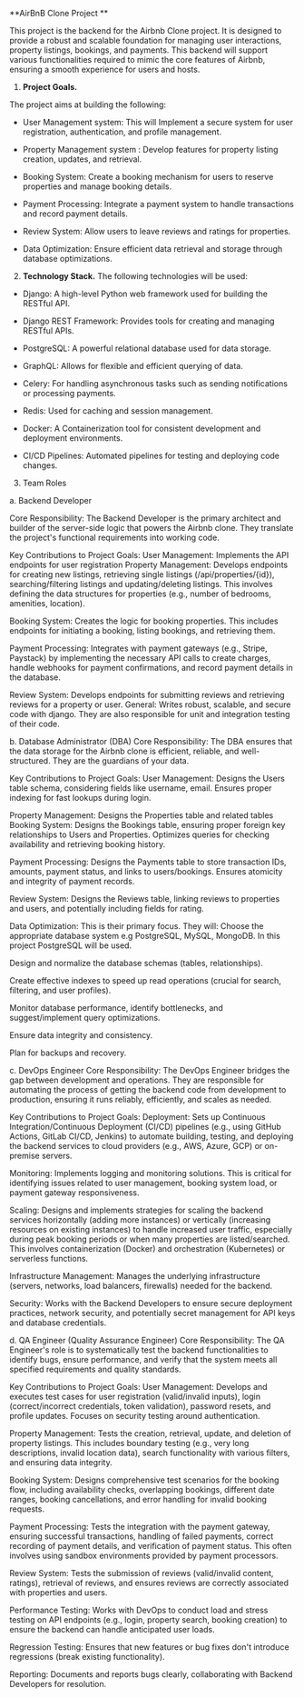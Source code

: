 **AirBnB Clone Project **

This project is the backend for the Airbnb Clone project. It is designed to provide a robust and scalable foundation for managing user interactions, property listings, bookings, and payments. This backend will support various functionalities required to mimic the core features of Airbnb, ensuring a smooth experience for users and hosts.

1.	**Project Goals.**
   
The project aims at building the following:

*  User Management system: This will Implement a secure system for user registration, authentication, and profile management.

*  Property Management system : Develop features for property listing creation, updates, and retrieval.

*  Booking System: Create a booking mechanism for users to reserve properties and manage booking details.

*  Payment Processing: Integrate a payment system to handle transactions and record payment details.

*  Review System: Allow users to leave reviews and ratings for properties.

*  Data Optimization: Ensure efficient data retrieval and storage through database optimizations.

2.	**Technology Stack.**
The following technologies  will be used:

*  Django: A high-level Python web framework used for building the RESTful API.

*  Django REST Framework: Provides tools for creating and managing RESTful APIs.

*  PostgreSQL: A powerful relational database used for data storage.

*  GraphQL: Allows for flexible and efficient querying of data.

*  Celery: For handling asynchronous tasks such as sending notifications or processing payments.

*  Redis: Used for caching and session management.

*  Docker: A Containerization tool for consistent development and deployment environments.

*  CI/CD Pipelines: Automated pipelines for testing and deploying code changes.

3. Team Roles

a. Backend Developer

Core Responsibility: The Backend Developer is the primary architect and builder of the server-side logic that powers the Airbnb clone. They translate the project's functional requirements into working code.

Key Contributions to Project Goals:
User Management: Implements the API endpoints for user registration Property Management: Develops endpoints for creating new listings, retrieving single listings (/api/properties/{id}), searching/filtering listings and updating/deleting listings. This involves defining the data structures for properties (e.g., number of bedrooms, amenities, location).

Booking System: Creates the logic for booking properties. This includes endpoints for initiating a booking, listing bookings, and retrieving them.

Payment Processing: Integrates with payment gateways (e.g., Stripe, Paystack) by implementing the necessary API calls to create charges, handle webhooks for payment confirmations, and record payment details in the database.

Review System: Develops endpoints for submitting reviews and retrieving reviews for a property or user.
General: Writes robust, scalable, and secure code with django. They are also responsible for unit and integration testing of their code.

b. Database Administrator (DBA)
Core Responsibility: The DBA ensures that the data storage for the Airbnb clone is efficient, reliable, and well-structured. They are the guardians of your data.

Key Contributions to Project Goals:
User Management: Designs the Users table schema, considering fields like username, email. Ensures proper indexing for fast lookups during login.

Property Management: Designs the Properties table and related tables Booking System: Designs the Bookings table, ensuring proper foreign key relationships to Users and Properties. Optimizes queries for checking availability and retrieving booking history.

Payment Processing: Designs the Payments table to store transaction IDs, amounts, payment status, and links to users/bookings. Ensures atomicity and integrity of payment records.

Review System: Designs the Reviews table, linking reviews to properties and users, and potentially including fields for rating.

Data Optimization: This is their primary focus. They will:
Choose the appropriate database system e.g PostgreSQL, MySQL, MongoDB. In this project PostgreSQL will be used.

Design and normalize the database schemas (tables, relationships).

Create effective indexes to speed up read operations (crucial for search, filtering, and user profiles).

Monitor database performance, identify bottlenecks, and suggest/implement query optimizations.

Ensure data integrity and consistency.

Plan for backups and recovery.

c. DevOps Engineer
Core Responsibility: The DevOps Engineer bridges the gap between development and operations. They are responsible for automating the process of getting the backend code from development to production, ensuring it runs reliably, efficiently, and scales as needed.

Key Contributions to Project Goals:
Deployment: Sets up Continuous Integration/Continuous Deployment (CI/CD) pipelines (e.g., using GitHub Actions, GitLab CI/CD, Jenkins) to automate building, testing, and deploying the backend services to cloud providers (e.g., AWS, Azure, GCP) or on-premise servers.

Monitoring: Implements logging and monitoring solutions. This is critical for identifying issues related to user management, booking system load, or payment gateway responsiveness.

Scaling: Designs and implements strategies for scaling the backend services horizontally (adding more instances) or vertically (increasing resources on existing instances) to handle increased user traffic, especially during peak booking periods or when many properties are listed/searched. This involves containerization (Docker) and orchestration (Kubernetes) or serverless functions.

Infrastructure Management: Manages the underlying infrastructure (servers, networks, load balancers, firewalls) needed for the backend.

Security: Works with the Backend Developers to ensure secure deployment practices, network security, and potentially secret management for API keys and database credentials.

d. QA Engineer (Quality Assurance Engineer)
Core Responsibility: The QA Engineer's role is to systematically test the backend functionalities to identify bugs, ensure performance, and verify that the system meets all specified requirements and quality standards.

Key Contributions to Project Goals:
User Management: Develops and executes test cases for user registration (valid/invalid inputs), login (correct/incorrect credentials, token validation), password resets, and profile updates. Focuses on security testing around authentication.

Property Management: Tests the creation, retrieval, update, and deletion of property listings. This includes boundary testing (e.g., very long descriptions, invalid location data), search functionality with various filters, and ensuring data integrity.

Booking System: Designs comprehensive test scenarios for the booking flow, including availability checks, overlapping bookings, different date ranges, booking cancellations, and error handling for invalid booking requests.

Payment Processing: Tests the integration with the payment gateway, ensuring successful transactions, handling of failed payments, correct recording of payment details, and verification of payment status. This often involves using sandbox environments provided by payment processors.

Review System: Tests the submission of reviews (valid/invalid content, ratings), retrieval of reviews, and ensures reviews are correctly associated with properties and users.

Performance Testing: Works with DevOps to conduct load and stress testing on API endpoints (e.g., login, property search, booking creation) to ensure the backend can handle anticipated user loads.

Regression Testing: Ensures that new features or bug fixes don't introduce regressions (break existing functionality).

Reporting: Documents and reports bugs clearly, collaborating with Backend Developers for resolution.
